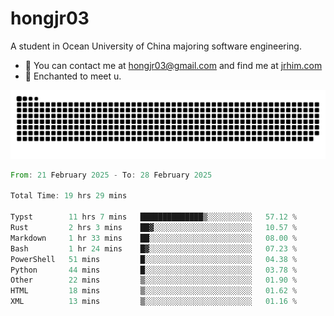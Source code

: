 # hongjr03

A student in Ocean University of China majoring software engineering.

- 📧 You can contact me at hongjr03@gmail.com and find me at [jrhim.com](https://jrhim.com/)
- 💜 Enchanted to meet u.

<picture>
  <source media="(prefers-color-scheme: dark)" srcset="https://raw.githubusercontent.com/hongjr03/hongjr03/output/github-contribution-grid-snake-dark.svg" />
  <source media="(prefers-color-scheme: light)" srcset="https://raw.githubusercontent.com/hongjr03/hongjr03/output/github-contribution-grid-snake.svg" />
  <img alt="github contribution grid snake animation" src="https://raw.githubusercontent.com/hongjr03/hongjr03/output/github-contribution-grid-snake.svg" />
</picture>

<!--START_SECTION:waka-->

```rust
From: 21 February 2025 - To: 28 February 2025

Total Time: 19 hrs 29 mins

Typst        11 hrs 7 mins   ██████████████▒░░░░░░░░░░   57.12 %
Rust         2 hrs 3 mins    ██▓░░░░░░░░░░░░░░░░░░░░░░   10.57 %
Markdown     1 hr 33 mins    ██░░░░░░░░░░░░░░░░░░░░░░░   08.00 %
Bash         1 hr 24 mins    █▓░░░░░░░░░░░░░░░░░░░░░░░   07.23 %
PowerShell   51 mins         █░░░░░░░░░░░░░░░░░░░░░░░░   04.38 %
Python       44 mins         █░░░░░░░░░░░░░░░░░░░░░░░░   03.78 %
Other        22 mins         ▒░░░░░░░░░░░░░░░░░░░░░░░░   01.90 %
HTML         18 mins         ▒░░░░░░░░░░░░░░░░░░░░░░░░   01.62 %
XML          13 mins         ▒░░░░░░░░░░░░░░░░░░░░░░░░   01.16 %
```

<!--END_SECTION:waka-->
